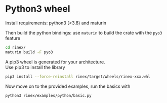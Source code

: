 Python3 wheel
=============

Install requirements: python3 (>3.8) and maturin 

Then build the python bindings: use `maturin` to build the crate
with the `pyo3` feature

```bash
cd rinex/
maturin build -F pyo3
```

A pip3 wheel is generated for your architecture.   
Use pip3 to install the library

```bash
pip3 install --force-reinstall rinex/target/wheels/rinex-xxx.whl
```

Now move on to the provided examples, run the basics with

```bash
python3 rinex/examples/python/basic.py
```
